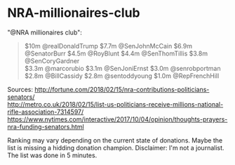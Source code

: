 # NRA-millionaires-club

"@NRA millionaires club":  
>$10m @realDonaldTrump 
$7.7m @SenJohnMcCain 
$6.9m @SenatorBurr 
$4.5m @RoyBlunt
$4.4m @SenThomTillis
$3.8m @SenCoryGardner  
$3.3m @marcorubio
$3.1m @SenJoniErnst 
$3.0m @senrobportman 
$2.8m @BillCassidy 
$2.8m @sentoddyoung
$1.0m @RepFrenchHill 


Sources:
http://fortune.com/2018/02/15/nra-contributions-politicians-senators/<br>
http://metro.co.uk/2018/02/15/list-us-politicians-receive-millions-national-rifle-association-7314597/<br>
https://www.nytimes.com/interactive/2017/10/04/opinion/thoughts-prayers-nra-funding-senators.html<br>

Ranking may vary depending on the current state of donations.
Maybe the list is missing a hidding donation champion.
Disclaimer: I'm not a journalist. The list was done in 5 minutes.

